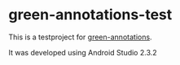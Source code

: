 # green-annotations-test
This is a testproject for [green-annotations](https://github.com/tmtron/green-annotations).

It was developed using Android Studio 2.3.2
